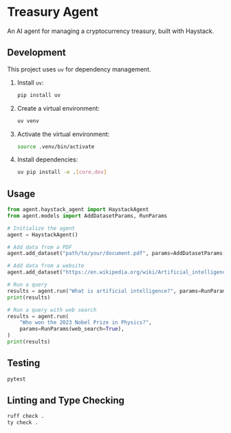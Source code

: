 # Treasury Agent

An AI agent for managing a cryptocurrency treasury, built with Haystack.

## Development

This project uses `uv` for dependency management.

1.  Install `uv`:
    ```bash
    pip install uv
    ```
2.  Create a virtual environment:
    ```bash
    uv venv
    ```
3.  Activate the virtual environment:
    ```bash
    source .venv/bin/activate
    ```
4.  Install dependencies:
    ```bash
    uv pip install -e .[core,dev]
    ```

## Usage

```python
from agent.haystack_agent import HaystackAgent
from agent.models import AddDatasetParams, RunParams

# Initialize the agent
agent = HaystackAgent()

# Add data from a PDF
agent.add_dataset("path/to/your/document.pdf", params=AddDatasetParams())

# Add data from a website
agent.add_dataset("https://en.wikipedia.org/wiki/Artificial_intelligence", params=AddDatasetParams())

# Run a query
results = agent.run("What is artificial intelligence?", params=RunParams())
print(results)

# Run a query with web search
results = agent.run(
    "Who won the 2023 Nobel Prize in Physics?",
    params=RunParams(web_search=True),
)
print(results)
```

## Testing

```bash
pytest
```

## Linting and Type Checking

```bash
ruff check .
ty check .
```
